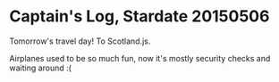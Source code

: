 # Captain's Log, Stardate 20150506

Tomorrow's travel day! To Scotland.js.

Airplanes used to be so much fun, now it's mostly security checks and waiting around :(
